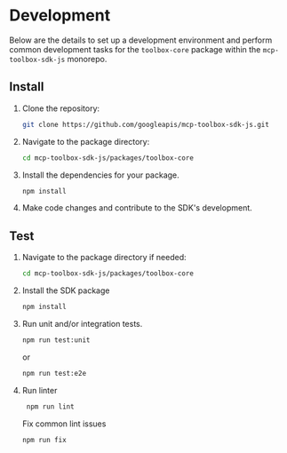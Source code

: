# Development

Below are the details to set up a development environment and perform common development tasks for the `toolbox-core` package within the `mcp-toolbox-sdk-js` monorepo.

## Install

1. Clone the repository:

    ```bash
    git clone https://github.com/googleapis/mcp-toolbox-sdk-js.git
    ```

1. Navigate to the package directory:

    ```bash
    cd mcp-toolbox-sdk-js/packages/toolbox-core
    ```

1. Install the dependencies for your package.

    ```bash
    npm install
    ```

1. Make code changes and contribute to the SDK's development.

## Test

1. Navigate to the package directory if needed:

    ```bash
    cd mcp-toolbox-sdk-js/packages/toolbox-core
    ```

1. Install the SDK package

    ```bash
    npm install
    ```

1. Run unit and/or integration tests.

    ```bash
    npm run test:unit
    ```

    or

    ```bash
    npm run test:e2e
    ```

1. Run linter

   ```bash
    npm run lint
    ```

    Fix common lint issues

    ```bash
    npm run fix
    ```
